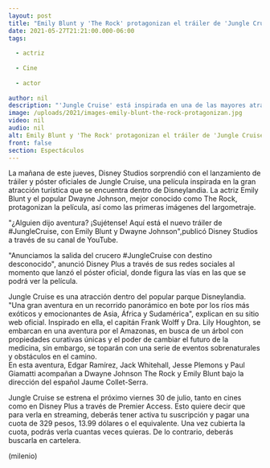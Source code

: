 ```yaml
---
layout: post
title: "Emily Blunt y 'The Rock' protagonizan el tráiler de 'Jungle Cruise', la nueva película de Disney"
date: 2021-05-27T21:21:00.000-06:00
tags:
  
  - actriz
  
  - Cine
  
  - actor
  
author: nil
description: "'Jungle Cruise' está inspirada en una de las mayores atracciones en DIsneylandia, y llegará muy pronto a la pantalla grande. "
image: /uploads/2021/images-emily-blunt-the-rock-protagonizan.jpg
video: nil
audio: nil
alt: Emily Blunt y 'The Rock' protagonizan el tráiler de 'Jungle Cruise', la nueva película de Disney
front: false
section: Espectáculos
---
```


La mañana de este jueves, Disney Studios sorprendió con el lanzamiento de tráiler y póster oficiales de Jungle Cruise, una película inspirada en la gran atracción turística que se encuentra dentro de Disneylandia. La actriz Emily Blunt y el popular Dwayne Johnson, mejor conocido como The Rock, protagonizan la película, así como las primeras imágenes del largometraje. 

"¿Alguien dijo aventura? ¡Sujétense! Aquí está el nuevo tráiler de #JungleCruise, con Emily Blunt y Dwayne Johnson",publicó Disney Studios a través de su canal de YouTube. 

"Anunciamos la salida del crucero #JungleCruise con destino desconocido", anunció Disney Plus a través de sus redes sociales al momento que lanzó el póster oficial, donde figura las vías en las que se podrá ver la película. 

Jungle Cruise es una atracción dentro del popular parque Disneylandia. "Una gran aventura en un recorrido panorámico en bote por los ríos más exóticos y emocionantes de Asia, África y Sudamérica", explican en su sitio web oficial. Inspirado en ella, el capitán Frank Wolff y  Dra. Lily Houghton, se embarcan en una aventura por el Amazonas, en busca de un árbol con propiedades curativas únicas y el poder de cambiar el futuro de la medicina, sin embargo, se toparán con una serie de eventos sobrenaturales y obstáculos en el camino.  
En esta aventura, Edgar Ramírez, Jack Whitehall, Jesse Plemons y Paul Giamatti acompañan a Dwayne Johnson The Rock y Emily Blunt bajo la dirección del español Jaume Collet-Serra. 

Jungle Cruise se estrena el próximo viernes 30 de julio, tanto en cines como en Disney Plus a través de Premier Access. Esto quiere decir que para verla en streaming, deberás tener activa tu suscripción y pagar una cuota de 329 pesos, 13.99 dólares o el equivalente. Una vez cubierta la cuota, podrás verla cuantas veces quieras. De lo contrario, deberás buscarla en cartelera. 

(milenio)